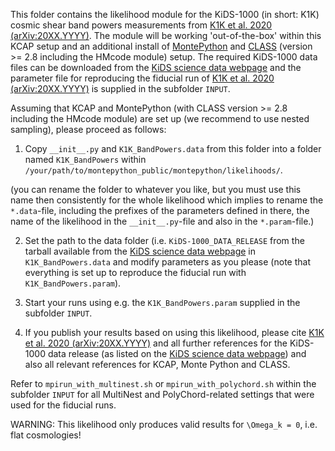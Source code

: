 This folder contains the likelihood module for the KiDS-1000 (in short: K1K) cosmic shear band powers measurements from [K1K et al. 2020 (arXiv:20XX.YYYY)](http://adsabs.harvard.edu/abs/2020arXiv20XXYYYY).
The module will be working 'out-of-the-box' within this KCAP setup and an additional install of [MontePython](https://github.com/brinckmann/montepython_public) and [CLASS](https://github.com/lesgourg/class_public) (version >= 2.8 including the HMcode module) setup. The required KiDS-1000 data files can be downloaded from the [KiDS science data webpage](http://kids.strw.leidenuniv.nl/sciencedata.php) and the parameter file for reproducing the fiducial run of [K1K et al. 2020 (arXiv:20XX.YYYY)](http://adsabs.harvard.edu/abs/2020arXiv20XXYYYY) is supplied in the subfolder `INPUT`.

Assuming that KCAP and MontePython (with CLASS version >= 2.8 including the HMcode module) are set up (we recommend to use nested sampling), please proceed as follows:

1) Copy `__init__.py` and `K1K_BandPowers.data` from this folder into a folder named `K1K_BandPowers` within `/your/path/to/montepython_public/montepython/likelihoods/`.

(you can rename the folder to whatever you like, but you must use this name then consistently for the whole likelihood which implies to rename the `*.data`-file, including the prefixes of the parameters defined in there, the name of the likelihood in the `__init__.py`-file and also in the `*.param`-file.)
 
2) Set the path to the data folder (i.e. `KiDS-1000_DATA_RELEASE` from the tarball available from the [KiDS science data webpage](http://kids.strw.leidenuniv.nl/sciencedata.php') in `K1K_BandPowers.data` and modify parameters as you please (note that everything is set up to reproduce the fiducial run with `K1K_BandPowers.param`).

3) Start your runs using e.g. the `K1K_BandPowers.param` supplied in the subfolder `INPUT`.

4) If you publish your results based on using this likelihood, please cite [K1K et al. 2020 (arXiv:20XX.YYYY)](http://adsabs.harvard.edu/abs/2020arXiv20XXYYYY) and all further references for the KiDS-1000 data release (as listed on the [KiDS science data webpage](http://kids.strw.leidenuniv.nl/sciencedata.php)) and also all relevant references for KCAP, Monte Python and CLASS.

Refer to `mpirun_with_multinest.sh` or `mpirun_with_polychord.sh` within the subfolder `INPUT` for all MultiNest and PolyChord-related settings that were used for the fiducial runs.

WARNING: This likelihood only produces valid results for `\Omega_k = 0`, i.e. flat cosmologies!
